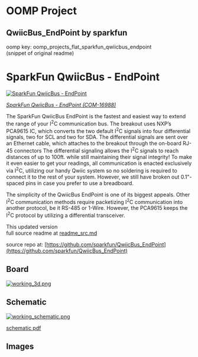 # OOMP Project  
## QwiicBus_EndPoint  by sparkfun  
  
oomp key: oomp_projects_flat_sparkfun_qwiicbus_endpoint  
(snippet of original readme)  
  
SparkFun QwiicBus - EndPoint  
========================================  
  
[![SparkFun QwiicBus - EndPoint](https://cdn.sparkfun.com//assets/parts/1/5/9/2/7/16988-SparkFun_QwiicBus_-_EndPoint-01.jpg)](https://www.sparkfun.com/products/16988)  
  
[*SparkFun QwiicBus - EndPoint (COM-16988)*](https://www.sparkfun.com/products/16988)  
  
The SparkFun QwiicBus EndPoint is the fastest and easiest way to extend the range of your I<sup>2</sup>C communication bus. The breakout uses NXP’s PCA9615 IC, which converts the two default I<sup>2</sup>C signals into four differential signals, two for SCL and two for SDA. The differential signals are sent over an Ethernet cable, which attaches to the breakout through the on-board RJ-45 connectors The differential signaling allows the I<sup>2</sup>C signals to reach distances of up to 100ft. while still maintaining their signal integrity! To make it even easier to get your readings, all communication is enacted exclusively via I<sup>2</sup>C, utilizing our handy Qwiic system so no soldering is required to connect it to the rest of your system. However, we still have broken out 0.1"-spaced pins in case you prefer to use a breadboard.  
  
The simplicity of the QwiicBus EndPoint is one of its biggest appeals. Other I<sup>2</sup>C communication methods require packetizing I<sup>2</sup>C communication into another protocol, be it RS-485 or 1-Wire. However, the PCA9615 keeps the I<sup>2</sup>C protocol by utilizing a differential transceiver.  
  
This updated version  
  full source readme at [readme_src.md](readme_src.md)  
  
source repo at: [https://github.com/sparkfun/QwiicBus_EndPoint](https://github.com/sparkfun/QwiicBus_EndPoint)  
## Board  
  
[![working_3d.png](working_3d_600.png)](working_3d.png)  
## Schematic  
  
[![working_schematic.png](working_schematic_600.png)](working_schematic.png)  
  
[schematic pdf](working_schematic.pdf)  
## Images  
